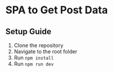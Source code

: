 # SPA to Get Post Data
## Setup Guide
1. Clone the repository
2. Navigate to the root folder
3. Run `npm install`
4. Run `npm run dev` 

